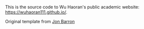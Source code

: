This is the source code to Wu Haoran's public academic website: https://wuhaoran111.github.io/.

Original template from [Jon Barron](https://jonbarron.info/)
